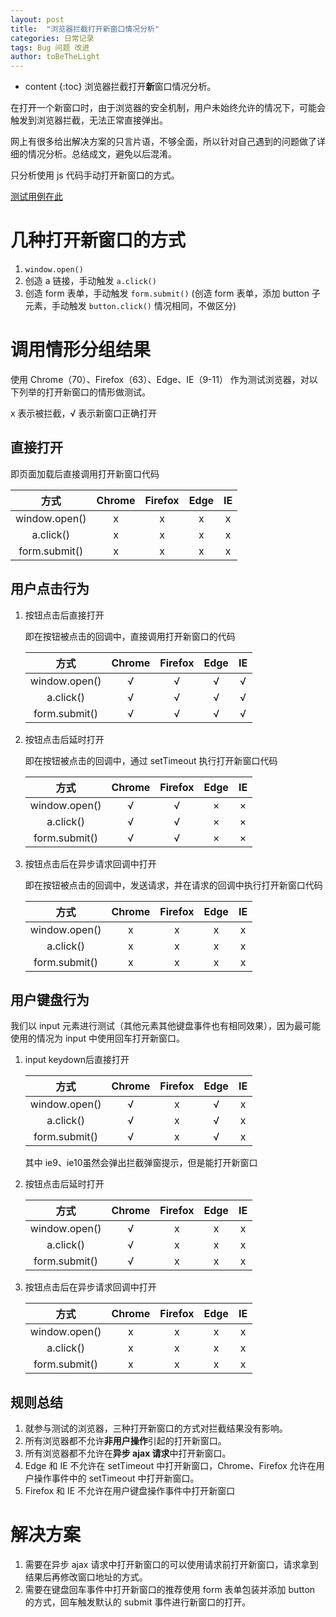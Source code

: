 ```yaml
---
layout: post
title:  "浏览器拦截打开新窗口情况分析"
categories: 日常记录
tags: Bug 问题 改进
author: toBeTheLight
---
```


* content
{:toc}
浏览器拦截打开**新**窗口情况分析。

在打开一个新窗口时，由于浏览器的安全机制，用户未始终允许的情况下，可能会触发到浏览器拦截，无法正常直接弹出。






网上有很多给出解决方案的只言片语，不够全面，所以针对自己遇到的问题做了详细的情况分析。总结成文，避免以后混淆。

只分析使用 js 代码手动打开新窗口的方式。

[测试用例在此](https://tobethelight.github.io/demo/post/2018-11-04/)

# 几种打开新窗口的方式

1. `window.open()`
2. 创造 a 链接，手动触发 `a.click()`
3. 创造 form 表单，手动触发 `form.submit()` (创造 form 表单，添加 button 子元素，手动触发 `button.click()` 情况相同，不做区分)

# 调用情形分组结果

使用 Chrome（70）、Firefox（63）、Edge、IE（9-11） 作为测试浏览器，对以下列举的打开新窗口的情形做测试。

x 表示被拦截，√ 表示新窗口正确打开

## 直接打开

即页面加载后直接调用打开新窗口代码

| 方式 | Chrome | Firefox | Edge | IE |
|:---:|:---:|:---:|:---:|:---:|
|window.open()|x|x|x|x|
|a.click()|x|x|x|x|
|form.submit()|x|x|x|x|

## 用户点击行为

1. 按钮点击后直接打开

    即在按钮被点击的回调中，直接调用打开新窗口的代码

    | 方式 | Chrome | Firefox | Edge | IE |
    |:---:|:---:|:---:|:---:|:---:|
    |window.open()|√|√|√|√|
    |a.click()|√|√|√|√|
    |form.submit()|√|√|√|√|

2. 按钮点击后延时打开

    即在按钮被点击的回调中，通过 setTimeout 执行打开新窗口代码

    | 方式 | Chrome | Firefox | Edge | IE |
    |:---:|:---:|:---:|:---:|:---:|
    |window.open()|√|√|×|×|
    |a.click()|√|√|×|×|
    |form.submit()|√|√|×|×|

3. 按钮点击后在异步请求回调中打开

    即在按钮被点击的回调中，发送请求，并在请求的回调中执行打开新窗口代码

    | 方式 | Chrome | Firefox | Edge | IE |
    |:---:|:---:|:---:|:---:|:---:|
    |window.open()|x|x|x|x|
    |a.click()|x|x|x|x|
    |form.submit()|x|x|x|x|

## 用户键盘行为

我们以 input 元素进行测试（其他元素其他键盘事件也有相同效果），因为最可能使用的情况为 input 中使用回车打开新窗口。

1. input keydown后直接打开

    | 方式 | Chrome | Firefox | Edge | IE |
    |:---:|:---:|:---:|:---:|:---:|
    |window.open()|√|x|√|x|
    |a.click()|√|x|√|x|
    |form.submit()|√|x|√|x|

    其中 ie9、ie10虽然会弹出拦截弹窗提示，但是能打开新窗口

2. 按钮点击后延时打开

    | 方式 | Chrome | Firefox | Edge | IE |
    |:---:|:---:|:---:|:---:|:---:|
    |window.open()|√|x|x|x|
    |a.click()|√|x|x|x|
    |form.submit()|√|x|x|x|

3. 按钮点击后在异步请求回调中打开

    | 方式 | Chrome | Firefox | Edge | IE |
    |:---:|:---:|:---:|:---:|:---:|
    |window.open()|x|x|x|x|
    |a.click()|x|x|x|x|
    |form.submit()|x|x|x|x|

## 规则总结

1. 就参与测试的浏览器，三种打开新窗口的方式对拦截结果没有影响。
2. 所有浏览器都不允许**非用户操作**引起的打开新窗口。
3. 所有浏览器都不允许在**异步 ajax 请求**中打开新窗口。
4. Edge 和 IE 不允许在 setTimeout 中打开新窗口，Chrome、Firefox 允许在用户操作事件中的 setTimeout 中打开新窗口。
5. Firefox 和 IE 不允许在用户键盘操作事件中打开新窗口

# 解决方案

1. 需要在异步 ajax 请求中打开新窗口的可以使用请求前打开新窗口，请求拿到结果后再修改窗口地址的方式。
2. 需要在键盘回车事件中打开新窗口的推荐使用 form 表单包装并添加 button 的方式，回车触发默认的 submit 事件进行新窗口的打开。